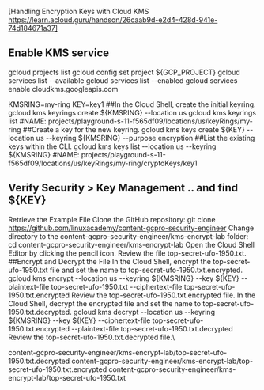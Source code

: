 
[Handling Encryption Keys with Cloud KMS https://learn.acloud.guru/handson/26caab9d-e2d4-428d-941e-74d184671a37]


## Enable KMS service
gcloud projects list
gcloud config set project ${GCP_PROJECT}
gcloud services list --available
gcloud services list --enabled
gcloud services enable cloudkms.googleapis.com


KMSRING=my-ring
KEY=key1
##In the Cloud Shell, create the initial keyring.
  gcloud kms keyrings create ${KMSRING} --location us
  gcloud kms keyrings list 
	#NAME: projects/playground-s-11-f565df09/locations/us/keyRings/my-ring
##Create a key for the new keyring.
  gcloud kms keys create ${KEY} --location us --keyring ${KMSRING} --purpose encryption
##List the existing keys within the CLI.
   gcloud kms keys list --location us --keyring ${KMSRING}
	#NAME: projects/playground-s-11-f565df09/locations/us/keyRings/my-ring/cryptoKeys/key1
## Verify Security > Key Management  .. and find ${KEY}


Retrieve the Example File
Clone the GitHub repository: git clone https://github.com/linuxacademy/content-gcpro-security-engineer
Change directory to the content-gcpro-security-engineer/kms-encrypt-lab folder: cd content-gcpro-security-engineer/kms-encrypt-lab
Open the Cloud Shell Editor by clicking the pencil icon.
Review the file top-secret-ufo-1950.txt.
##Encrypt and Decrypt the File
In the Cloud Shell, encrypt the top-secret-ufo-1950.txt file and set the name to top-secret-ufo-1950.txt.encrypted.
   gcloud kms encrypt --location us --keyring ${KMSRING} --key ${KEY} --plaintext-file top-secret-ufo-1950.txt --ciphertext-file top-secret-ufo-1950.txt.encrypted
Review the top-secret-ufo-1950.txt.encrypted file.
In the Cloud Shell, decrypt the encrypted file and set the name to top-secret-ufo-1950.txt.decrypted.
  gcloud kms decrypt --location us --keyring ${KMSRING} --key ${KEY} --ciphertext-file top-secret-ufo-1950.txt.encrypted --plaintext-file top-secret-ufo-1950.txt.decrypted
Review the top-secret-ufo-1950.txt.decrypted file.\




content-gcpro-security-engineer/kms-encrypt-lab/top-secret-ufo-1950.txt.decrypted
content-gcpro-security-engineer/kms-encrypt-lab/top-secret-ufo-1950.txt.encrypted
content-gcpro-security-engineer/kms-encrypt-lab/top-secret-ufo-1950.txt

